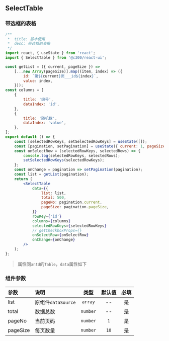 ## SelectTable

### 带选框的表格

```jsx
/**
 *  title: 基本使用
 *  desc: 带选框的表格
 */
import react, { useState } from 'react';
import { SelectTable } from '@c300/react-ui';

const getList = ({ current, pageSize }) =>
    [...new Array(pageSize)].map((item, index) => ({
        id: `第${current}页___id${index}`,
        value: index,
    }));
const columns = [
    {
        title: '编号',
        dataIndex: 'id',
    },
    {
        title: '随机数',
        dataIndex: 'value',
    },
];
export default () => {
    const [selectedRowKeys, setSelectedRowKeys] = useState([]);
    const [pagination, setPagination] = useState({ current: 1, pageSize: 10 });
    const onSelectRow = (selectedRowKeys, selectedRows) => {
        console.log(selectedRowKeys, selectedRows);
        setSelectedRowKeys(selectedRowKeys);
    };
    const onChange = pagination => setPagination(pagination);
    const list = getList(pagination);
    return (
        <SelectTable
            data={{
                list: list,
                total: 500,
                pageNo: pagination.current,
                pageSize: pagination.pageSize,
            }}
            rowKey={'id'}
            columns={columns}
            selectedRowKeys={selectedRowKeys}
            // getCheckboxProps={}
            onSelectRow={onSelectRow}
            onChange={onChange}
        />
    );
};
```

> 属性同`antd`的`Table`，`data`属性如下

### 组件参数

| 参数     | 说明               |   类型   | 默认值 | 必填 |
| :------- | :----------------- | :------: | :----: | :--: |
| list     | 原组件`dataSource` | `array`  |   --   |  是  |
| total    | 数据总数           | `number` |   --   |  是  |
| pageNo   | 当前页码           | `number` |  `1`   |  是  |
| pageSize | 每页数量           | `number` |  `10`  |  是  |
